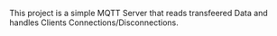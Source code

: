 This project is a simple MQTT Server that reads transfeered Data and handles Clients Connections/Disconnections.
